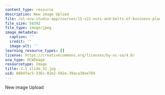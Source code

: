 ```yaml
---
content_type: resource
description: New image Upload
file: /ol-ocw-studio-app/courses/15-s21-nuts-and-bolts-of-business-plans-january-iap-2014/0884fac5336c02e2502a39aca38ee784_2.1_slide_32.jpg
file_size: 58392
file_type: image/jpeg
image_metadata:
  caption: ''
  credit: ''
  image-alt: ''
learning_resource_types: []
license: https://creativecommons.org/licenses/by-nc-sa/4.0/
ocw_type: OCWImage
resourcetype: Image
title: 2.1_slide_32.jpg
uid: 0884fac5-336c-02e2-502a-39aca38ee784
---
```

New image Upload